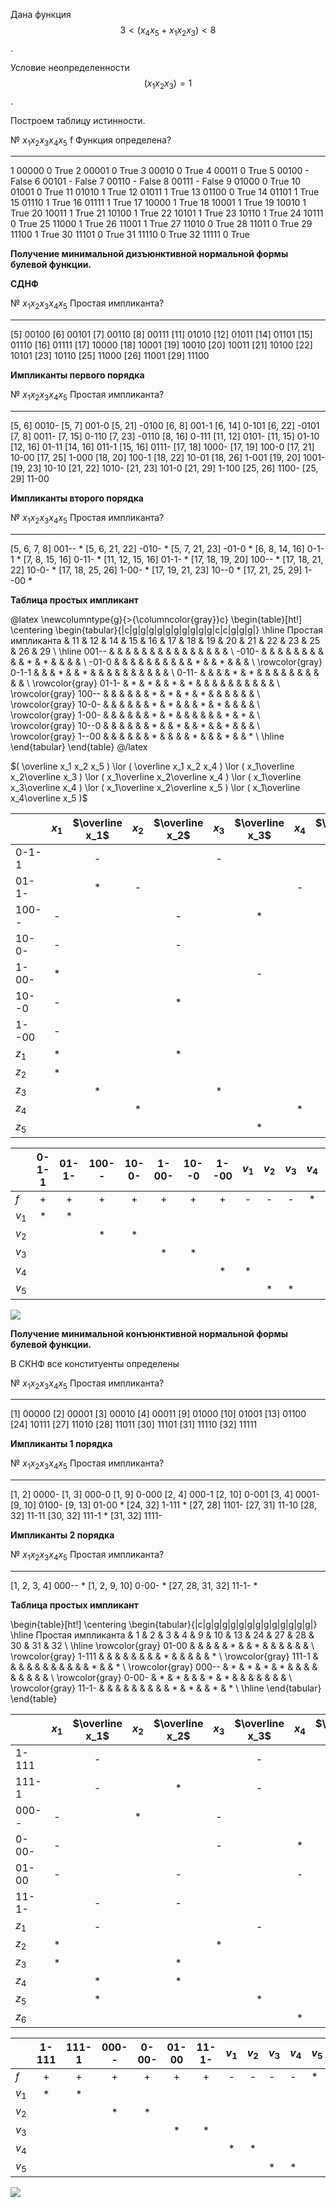 Дана функция $$3<( x_4x_5 + x_1x_2x_3)<8 $$.

Условие неопределенности $$(x_1x_2x_3)=1$$.


Построем таблицу истинности.

 №    $x_1x_2x_3x_4x_5$    f   Функция определена?
---  -------------------  ---  ----------
  1                00000    0  True
  2                00001    0  True
  3                00010    0  True
  4                00011    0  True
  5                00100    -  False
  6                00101    -  False
  7                00110    -  False
  8                00111    -  False
  9                01000    0  True
 10                01001    0  True
 11                01010    1  True
 12                01011    1  True
 13                01100    0  True
 14                01101    1  True
 15                01110    1  True
 16                01111    1  True
 17                10000    1  True
 18                10001    1  True
 19                10010    1  True
 20                10011    1  True
 21                10100    1  True
 22                10101    1  True
 23                10110    1  True
 24                10111    0  True
 25                11000    1  True
 26                11001    1  True
 27                11010    0  True
 28                11011    0  True
 29                11100    1  True
 30                11101    0  True
 31                11110    0  True
 32                11111    0  True


**Получение минимальной дизъюнктивной нормальной формы булевой функции.**

**СДНФ**

№       $x_1x_2x_3x_4x_5$  Простая импликанта?
----  -------------------  ---------------------
[5]                 00100
[6]                 00101
[7]                 00110
[8]                 00111
[11]                01010
[12]                01011
[14]                01101
[15]                01110
[16]                01111
[17]                10000
[18]                10001
[19]                10010
[20]                10011
[21]                10100
[22]                10101
[23]                10110
[25]                11000
[26]                11001
[29]                11100

**Импликанты первого порядка** 

№         $x_1x_2x_3x_4x_5$    Простая импликанта?
--------  -------------------  ---------------------
[5, 6]    0010-
[5, 7]    001-0
[5, 21]   -0100
[6, 8]    001-1
[6, 14]   0-101
[6, 22]   -0101
[7, 8]    0011-
[7, 15]   0-110
[7, 23]   -0110
[8, 16]   0-111
[11, 12]  0101-
[11, 15]  01-10
[12, 16]  01-11
[14, 16]  011-1
[15, 16]  0111-
[17, 18]  1000-
[17, 19]  100-0
[17, 21]  10-00
[17, 25]  1-000
[18, 20]  100-1
[18, 22]  10-01
[18, 26]  1-001
[19, 20]  1001-
[19, 23]  10-10
[21, 22]  1010-
[21, 23]  101-0
[21, 29]  1-100
[25, 26]  1100-
[25, 29]  11-00

**Импликанты второго порядка**

№                 $x_1x_2x_3x_4x_5$    Простая импликанта?
----------------  -------------------  ---------------------
[5, 6, 7, 8]      001--                *
[5, 6, 21, 22]    -010-                *
[5, 7, 21, 23]    -01-0                *
[6, 8, 14, 16]    0-1-1                *
[7, 8, 15, 16]    0-11-                *
[11, 12, 15, 16]  01-1-                *
[17, 18, 19, 20]  100--                *
[17, 18, 21, 22]  10-0-                *
[17, 18, 25, 26]  1-00-                *
[17, 19, 21, 23]  10--0                *
[17, 21, 25, 29]  1--00                *

**Таблица простых импликант**

@latex
  \newcolumntype{g}{>{\columncolor{gray}}c}
  \begin{table}[ht!]
     \centering
      \begin{tabular}{|c|g|g|g|g|g|g|g|g|g|g|c|c|g|g|g|}
        \hline
        Простая импликанта   & 11   & 12   & 14   & 15   & 16   & 17   & 18   & 19   & 20   & 21   & 22   & 23   & 25   & 26   & 29   \\
        \hline
        001--                &      &      &      &      &      &      &      &      &      &      &      &      &      &      &      \\
        -010-                &      &      &      &      &      &      &      &      &      & *    & *    &      &      &      &      \\
        -01-0                &      &      &      &      &      &      &      &      &      & *    &      & *    &      &      &      \\
            \rowcolor{gray}
        0-1-1                &      &      & *    &      & *    &      &      &      &      &      &      &      &      &      &      \\
        0-11-                &      &      &      & *    & *    &      &      &      &      &      &      &      &      &      &      \\
            \rowcolor{gray}
        01-1-                & *    & *    &      & *    & *    &      &      &      &      &      &      &      &      &      &      \\
            \rowcolor{gray}
        100--                &      &      &      &      &      & *    & *    & *    & *    &      &      &      &      &      &      \\
            \rowcolor{gray}
        10-0-                &      &      &      &      &      & *    & *    &      &      & *    & *    &      &      &      &      \\
            \rowcolor{gray}
        1-00-                &      &      &      &      &      & *    & *    &      &      &      &      &      & *    & *    &      \\
            \rowcolor{gray}
        10--0                &      &      &      &      &      & *    &      & *    &      & *    &      & *    &      &      &      \\
            \rowcolor{gray}
        1--00                &      &      &      &      &      & *    &      &      &      & *    &      &      & *    &      & *    \\
        \hline
      \end{tabular}
      \end{table}
@/latex

$( \overline x_1 x_2 x_5 ) \lor ( \overline x_1 x_2 x_4 ) \lor ( x_1\overline x_2\overline x_3 ) \lor ( x_1\overline x_2\overline x_4 ) \lor ( x_1\overline x_3\overline x_4 ) \lor ( x_1\overline x_2\overline x_5 )  \lor ( x_1\overline x_4\overline x_5 )$

|         | $x_1$ | $\overline x_1$ | $x_2$ | $\overline x_2$ | $x_3$ | $\overline x_3$ | $x_4$ | $\overline x_4$ | $x_5$ | $\overline x_5$ | $z_1$ | $z_2$ | $z_3$ | $z_4$ | $z_5$ |
| :------ | :----: | :--------------: | :----: | :--------------: | :----: | :--------------: | :----: | :--------------: | :----: | :--------------: | :----: | :----: | :----: | :----: | :----: |
| 0-1-1 |       | -              |       |                 | -    |                 |      |                 | *     |                 |      |       | * |       |       |
| 01-1- |       | *              | -   |                 |       |                 | -    |                 |       |                 |  |       |       | *    |       |
| 100-- | -  |                 |       | -             |       | *               |       |                 |       |                 | * |       |       |       |      |
| 10-0- | -   |                 |       | -              |       |                 |       | *              |       |                 | * |      |       |       |       |
| 1-00- | *    |                 |       |                 |       | -              |       | -             |       |                 |       |      |       |       | * |
| 10--0 | -   |                 |       | *               |       |                 |       |                 |       | -            |       | * |      |       |       |
|1--00 | -   |                 |       |                 |       |                 |       | *               |       | -             |       | * |      |       |       |
| $z_1$   | * |                |       | * |      |                 |       |                 |      |                 |       |       |       |       |       |
| $z_2$   | *    |                 |       |                 |       |                 |       |                |       | * |       |       |       |       |       |
| $z_3$   |      | * |       |                 | * |                 |       |                 |       |                |       |       |       |       |       |
| $z_4$   |       |                | *    |                 |       |                 | * |                 |       |                 |       |       |       |       |       |
| $z_5$   |      |                 |       |                |       | * |       | * |       |                 |       |       |       |       |       |

|       | 0-1-1 | 01-1- | 100-- | 10-0- | 1-00- | 10--0 | 1--00 | $v_1$ | $v_2$ | $v_3$ | $v_4$ | $v_5$ |
| ----- | :---: | :---: | :---: | :---: | :---: | :---: | :---: | :-----: | :-----: | :-----: | :-----: | :-----: |
| $f$   |   +   |   +   |   +   |   +   |   +   |   +   |   +   | -     | -     | -     | * | *    |
| $v_1$ |   *   | * |       |       |       |       |       |       |       |       |       |       |
| $v_2$ |       |      |   *   | * |       |       |       |       |       |       |       |       |
| $v_3$ |       |       |       |      |   *   | * |       |       |       |       |       |       |
| $v_4$ |       |       |       |       |       |      |   *   | * |       |       |       |       |
| $v_5$ |       |       |       |       |       |       |       |      | *    | * |       |       |


![](./files/pic1.png)

**Получение минимальной конъюнктивной нормальной формы булевой функции.**

В СКНФ все конституенты определены

№       $x_1x_2x_3x_4x_5$  Простая импликанта?
----  -------------------  ---------------------
[1]                 00000
[2]                 00001
[3]                 00010
[4]                 00011
[9]                 01000
[10]                01001
[13]                01100
[24]                10111
[27]                11010
[28]                11011
[30]                11101
[31]                11110
[32]                11111

**Импликанты 1 порядка**

№         $x_1x_2x_3x_4x_5$    Простая импликанта?
--------  -------------------  ---------------------
[1, 2]    0000-
[1, 3]    000-0
[1, 9]    0-000
[2, 4]    000-1
[2, 10]   0-001
[3, 4]    0001-
[9, 10]   0100-
[9, 13]   01-00                *
[24, 32]  1-111                *
[27, 28]  1101-
[27, 31]  11-10
[28, 32]  11-11
[30, 32]  111-1                *
[31, 32]  1111-

**Импликанты 2 порядка**

№                 $x_1x_2x_3x_4x_5$    Простая импликанта?
----------------  -------------------  ---------------------
[1, 2, 3, 4]      000--                *
[1, 2, 9, 10]     0-00-                *
[27, 28, 31, 32]  11-1-                *

**Таблица простых импликант**

\begin{table}[ht!]
    \centering
\begin{tabular}{|c|g|g|g|g|g|g|g|g|g|g|g|g|g|}
\hline
 Простая импликанта   & 1   & 2   & 3   & 4   & 9   & 10   & 13   & 24   & 27   & 28   & 30   & 31   & 32   \\
\hline
  \rowcolor{gray}
 01-00                &     &     &     &     & *   &      & *    &      &      &      &      &      &      \\
  \rowcolor{gray}
 1-111                &     &     &     &     &     &      &      & *    &      &      &      &      & *    \\
  \rowcolor{gray}
 111-1                &     &     &     &     &     &      &      &      &      &      & *    &      & *    \\
  \rowcolor{gray}
 000--                & *   & *   & *   & *   &     &      &      &      &      &      &      &      &      \\
  \rowcolor{gray}
 0-00-                & *   & *   &     &     & *   & *    &      &      &      &      &      &      &      \\
  \rowcolor{gray}
 11-1-                &     &     &     &     &     &      &      &      & *    & *    &      & *    & *    \\
\hline
\end{tabular}
\end{table}



|       | $x_1$ | $\overline x_1$ | $x_2$ | $\overline x_2$ | $x_3$ | $\overline x_3$ | $x_4$ | $\overline x_4$ | $x_5$ | $\overline x_5$ | $z_1$ | $z_2$ | $z_3$ | $z_4$ | $z_5$ | $z_6$ |
| :---- | :----: | :--------------: | :----: | :--------------: | :----: | :--------------: | :----: | :--------------: | :----: | :--------------: | :----: | :----: | ----- | ----- | ----- | ----- |
| 1-111 |       | -             |       |                |       | -             |       | * |       | -             | *    |       |       |       |       |       |
| 111-1 |      | - |      | * |      | - |       |                 |       | - | * |      |      |      |      |      |
| 000-- | -   |                 | *    |                 | - |                 |      |                 |       |                 |       | *    |      |      |      |      |
| 0-00- | -   |                 |       |                 | -   |                 | *    |                 |       |                 |       | * |       |       |       |       |
| 01-00 | - |                |       | - |       |                | - |                | - |                |      |       | * |       |       | * |
| 11-1- |      | - |      | - |       |                 |       | * |      |                 |       |       |  | * |       |       |
| $z_1$ |       | -             |       |                 |       | - |       |                 |       | * |       |       |       |       | * |  |
| $z_2$ | *    |                 |      |                 | * |                 |       |                 |       |                 |       |       |       |       |       |       |
| $z_3$ | * | |  | * | | | | | | | | | | | | |
| $z_4$ |  | * |  | * | | | | | | | | | | | | |
| $z_5$ |  | * |  |  | | * | | | | | | | | | |  |
| $z_6$ |  |  |  |  | |  | * | | * | | | | | | |  |

|       | 1-111 | 111-1 | 000-- | 0-00- | 01-00 | 11-1- | $v_1$ | $v_2$ | $v_3$ | $v_4$ | $v_5$ |
| :----- | :---: | :---: | :---: | :---: | :---: | :---: | :-----: | :-----: | ------ | ------ | ------ |
| $f$   |   +   |   +   |   +   |   +   |   +   |   +   | -     | -     | -   | -   | *  |
| $v_1$ |   *   |   *   |       |       |       |       |       |       |       |       |       |
| $v_2$ |       |       |   *   |   *   |       |       |       |       |       |       |       |
| $v_3$ |       |       |       |       |   *   |   *   |       |       |       |       |       |
| $v_4$ | | | | |  |  | * | * | | | |
| $v_5$ | | | | |  |  |  |  | * | * |  |

![](./files/pic2.png)

